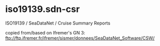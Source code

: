 # iso19139.sdn-csr
ISO19139 / SeaDataNet / Cruise Summary Reports

copied from/based on Ifremer's GN 3: ftp://ftp.ifremer.fr/ifremer/sismer/donnees/SeaDataNet_Software/CSW/
